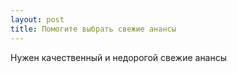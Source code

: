 ```yaml
---
layout: post 
title: Помогите выбрать свежие анансы 
--- 
```

Нужен качественный и недорогой свежие анансы